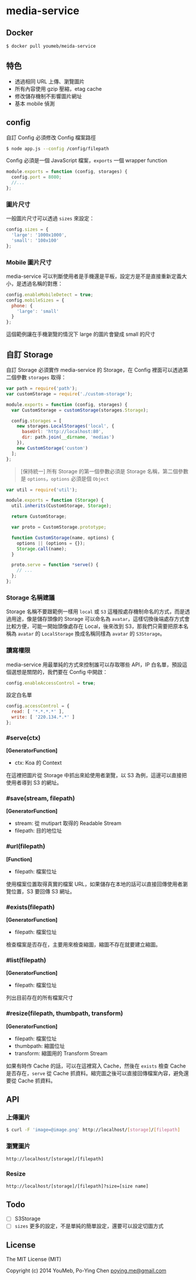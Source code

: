 media-service
=============

## Docker

```bash
$ docker pull youmeb/meida-service
```

## 特色

* 透過相同 URL 上傳、瀏覽圖片
* 所有內容使用 gzip 壓縮，etag cache
* 修改儲存機制不影響圖片網址
* 基本 mobile 偵測

## config

自訂 Config 必須修改 Config 檔案路徑

```bash
$ node app.js --config /config/filepath
```

Config 必須是一個 JavaScript 檔案，`exports` 一個 wrapper function

```javascript
module.exports = function (config, storages) {
  config.port = 8080;
  //...
};
```

### 圖片尺寸

一般圖片尺寸可以透過 `sizes` 來設定：

```javascript
config.sizes = {
  'large': '1000x1000',
  'small': '100x100'
};
```

### Mobile 圖片尺寸

media-service 可以判斷使用者是手機還是平板，設定方是不是直接重新定義大小，是透過名稱的對應：

```javascript
config.enableMobileDetect = true;
config.mobileSizes = {
  phone: {
    'large': 'small'
  }
};
```

這個範例讓在手機瀏覽的情況下 large 的圖片會變成 small 的尺寸

## 自訂 Storage

自訂 Storage 必須實作 media-service 的 Storage，在 Config 裡面可以透過第二個參數 `storages` 取得：

```javascript
var path = require('path');
var customStorage = require('./custom-storage');

module.exports = function (config, storages) {
  var CustomStorage = customStorage(storages.Storage);

  config.storages = [
    new storages.LocalStorages('local', {
      baseUrl: 'http://localhost:80',
      dir: path.join(__dirname, 'medias')
    }),
    new CustomStorage('custom')
  ];
};
```

> [保持統一] 所有 Storage 的第一個參數必須是 Storage 名稱，第二個參數是 `options`，`options` 必須是個 `Object`

```javascript
var util = require('util');

module.exports = function (Storage) {
  util.inherits(CustomStorage, Storage);

  return CustomStorage;

  var proto = CustomStorage.prototype;

  function CustomStorage(name, options) {
    options || (options = {});
    Storage.call(name);
  }

  proto.serve = function *serve() {
    // ...
  };
};
```

### Storage 名稱建議

Storage 名稱不要跟範例一樣用 `local` 或 `S3` 這種按處存機制命名的方式，而是透過用途，像是儲存頭像的 Storage 可以命名為 `avatar`，這樣切換後端處存方式會比較方便，可能一開始頭像處存在 Local，後來改到 S3，那我們只需要把原本名稱為 `avatar` 的 `LocalStorage` 換成名稱同樣為 `avatar` 的 `S3Storage`。

### 讀寫權限

media-service 用最單純的方式來控制誰可以存取哪些 API，IP 白名單，預設這個選想是關閉的，我們要在 Config 中開啟：

```javascript
config.enableAccessControl = true;
```

設定白名單

```javascript
config.accessControl = {
  read: [ '*.*.*.*' ],
  write: [ '220.134.*.*' ]
};
```

### #serve(ctx)

__[GeneratorFunction]__

* ctx: Koa 的 Context

在這裡把圖片從 Storage 中抓出來給使用者瀏覽，以 S3 為例，這邊可以直接把使用者導到 S3 的網址。

### #save(stream, filepath)

__[GeneratorFunction]__

* stream: 從 mutipart 取得的 Readable Stream
* filepath: 目的地位址

### #url(filepath)

__[Function]__

* filepath: 檔案位址

使用檔案位置取得真實的檔案 URL，如果儲存在本地的話可以直接回傳使用者瀏覽位置，S3 要回傳 S3 網址。

### #exists(filepath)

__[GeneratorFunction]__

* filepath: 檔案位址

檢查檔案是否存在，主要用來檢查縮圖，縮圖不存在就要建立縮圖。

### #list(filepath)

__[GeneratorFunction]__

* filepath: 檔案位址

列出目前存在的所有檔案尺寸

### #resize(filepath, thumbpath, transform)

__[GeneratorFunction]__

* filepath: 檔案位址
* thumbpath: 縮圖位址
* transform: 縮圖用的 Transform Stream

如果有時作 Cache 的話，可以在這裡寫入 Cache，然後在 `exists` 檢查 Cache 是否存在，`serve` 從 Cache 抓資料。縮完圖之後可以直接回傳檔案內容，避免還要從 Cache 抓資料。

## API

### 上傳圖片

```bash
$ curl -F 'image=@image.png' http://localhost/[storage]/[filepath]
```

### 瀏覽圖片

```bash
http://localhost/[storage]/[filepath]
```

### Resize

```bash
http://localhost/[storage]/[filepath]?size=[size name]
```

## Todo

 - [ ] S3Storage
 - [ ] `sizes` 更多的設定，不是單純的簡單設定，還要可以設定切圖方式

## License

The MIT License (MIT)

Copyright (c) 2014 YouMeb, Po-Ying Chen <poying.me@gmail.com>
